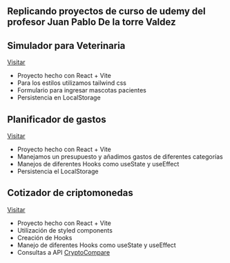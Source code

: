 ## Replicando proyectos de curso de udemy del profesor Juan Pablo De la torre Valdez

## Simulador para Veterinaria

[Visitar](https://simulador-veterinaria.vercel.app)

- Proyecto hecho con React + Vite
- Para los estilos utilizamos tailwind css
- Formulario para ingresar mascotas pacientes
- Persistencia en LocalStorage

## Planificador de gastos

[Visitar](https://planificador-gastos-neon.vercel.app)

- Proyecto hecho con React + Vite
- Manejamos un presupuesto y añadimos gastos de diferentes categorías
- Manejos de diferentes Hooks como useState y useEffect
- Persistencia el LocalStorage

## Cotizador de criptomonedas

[Visitar](https://cotizador-criptos-eight.vercel.app)

- Proyecto hecho con React + Vite
- Utilización de styled components
- Creación de Hooks
- Manejo de diferentes Hooks como useState y useEffect
- Consultas a API [CryptoCompare](https://min-api.cryptocompare.com)
